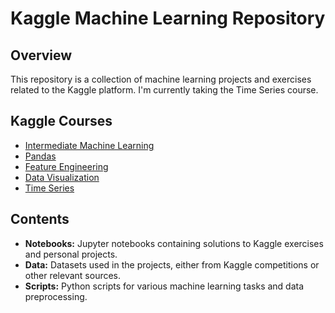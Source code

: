 # Kaggle Machine Learning Repository

## Overview

This repository is a collection of machine learning projects and exercises related to the Kaggle platform. I'm currently taking the Time Series course.

## Kaggle Courses

- [Intermediate Machine Learning](https://www.kaggle.com/learn/intermediate-machine-learning)
- [Pandas](https://www.kaggle.com/learn/pandas)
- [Feature Engineering](https://www.kaggle.com/learn/feature-engineering)
- [Data Visualization](https://www.kaggle.com/learn/data-visualization)
- [Time Series](https://www.kaggle.com/learn/time-series)
  

## Contents

- **Notebooks:** Jupyter notebooks containing solutions to Kaggle exercises and personal projects.
- **Data:** Datasets used in the projects, either from Kaggle competitions or other relevant sources.
- **Scripts:** Python scripts for various machine learning tasks and data preprocessing.

